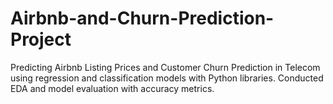 # Airbnb-and-Churn-Prediction-Project
Predicting Airbnb Listing Prices and Customer Churn Prediction in Telecom using regression and classification models with Python libraries. Conducted EDA and model evaluation with accuracy metrics.
